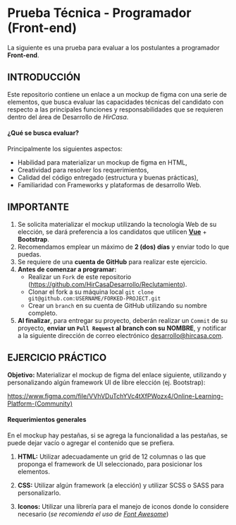 # Prueba Técnica - Programador (Front-end)
La siguiente es una prueba para evaluar a los postulantes a programador **Front-end**.

## INTRODUCCIÓN
Este repositorio contiene un enlace a un mockup de figma con una serie de elementos, que busca evaluar las capacidades técnicas del candidato con respecto a las principales funciones y responsabilidades que se requieren dentro del área de Desarrollo de _HirCasa_.

#### ¿Qué se busca evaluar?
Principalmente los siguientes aspectos:
  + Habilidad para materializar un mockup de figma en HTML,
  + Creatividad para resolver los requerimientos,
  + Calidad del código entregado (estructura y buenas prácticas),
  + Familiaridad con Frameworks y plataformas de desarrollo Web.

## IMPORTANTE
1. Se solicita materializar el mockup utilizando la tecnología Web de su elección, se dará preferencia a los candidatos que utilicen **[Vue](https://v3.vuejs.org/)** + **Bootstrap**.
2. Recomendamos emplear un máximo de **2 (dos) días** y enviar todo lo que puedas.
3. Se requiere de una **cuenta de GitHub** para realizar este ejercicio.
4. **Antes de comenzar a programar:**
    * Realizar un `Fork` de este repositorio (https://github.com/HirCasaDesarrollo/Reclutamiento).
    * Clonar el fork a su máquina local  `git clone git@github.com:USERNAME/FORKED-PROJECT.git`
    * Crear un `branch` en su cuenta de GitHub utilizando su nombre completo.
5. **Al finalizar**, para entregar su proyecto, deberán realizar un `Commit` de su proyecto, **enviar un `Pull Request` al branch con su NOMBRE**, y notificar a la siguiente dirección de correo electrónico  [desarrollo@hircasa.com](mailto:desarrollo@hircasa.com).

## EJERCICIO PRÁCTICO
**Objetivo:** Materializar el mockup de figma del enlace siguiente, utilizando y personalizando algún framework UI de libre elección (ej. Bootstrap):

https://www.figma.com/file/VVhVDuTchYVc4tXfPWozx4/Online-Learning-Platform-(Community)

#### Requerimientos generales

En el mockup hay pestañas, si se agrega la funcionalidad a las pestañas, se puede dejar vacío o agregar el contenido que se prefiera.

1. **HTML:** Utilizar adecuadamente un grid de 12 columnas o las que proponga el framework de UI seleccionado, para posicionar los elementos. 

2. **CSS:** Utilizar algún framework (a elección) y utilizar SCSS o SASS para personalizarlo.

3. **Iconos:** Utilizar una librería para el manejo de iconos donde lo considere necesario (_se recomienda el uso de [Font Awesome](http://fontawesome.io/)_)
